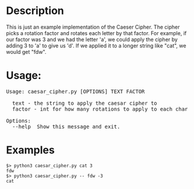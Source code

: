 # Description
This is just an example implementation of the Caeser Cipher. The cipher picks
a rotation factor and rotates each letter by that factor. For example, if our
factor was 3 and we had the letter 'a', we could apply the cipher by adding 3
to 'a' to give us 'd'. If we applied it to a longer string like "cat", we
would get "fdw".

# Usage:
<pre>
Usage: caesar_cipher.py [OPTIONS] TEXT FACTOR

  text - the string to apply the caesar cipher to
  factor - int for how many rotations to apply to each char

Options:
  --help  Show this message and exit.
</pre>

# Examples

```
$> python3 caesar_cipher.py cat 3
fdw
$> python3 caesar_cipher.py -- fdw -3
cat
```
